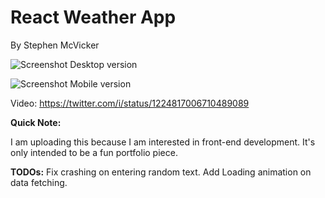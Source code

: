 # React Weather App
By Stephen McVicker

![Screenshot](https://i.imgur.com/SnfL9Lo.png)
Desktop version

![Screenshot](https://i.imgur.com/V0f4jVj.png)
Mobile version

Video: https://twitter.com/i/status/1224817006710489089


**Quick Note:**

I am uploading this because I am interested in front-end development.
It's only intended to be a fun portfolio piece.

**TODOs:**
Fix crashing on entering random text.
Add Loading animation on data fetching.
